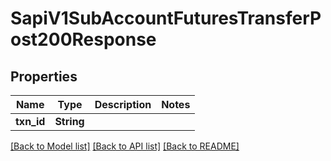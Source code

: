 # SapiV1SubAccountFuturesTransferPost200Response

## Properties

Name | Type | Description | Notes
------------ | ------------- | ------------- | -------------
**txn_id** | **String** |  | 

[[Back to Model list]](../README.md#documentation-for-models) [[Back to API list]](../README.md#documentation-for-api-endpoints) [[Back to README]](../README.md)


